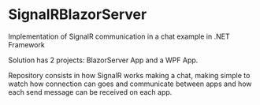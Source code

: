 # SignalRBlazorServer

Implementation of SignalR communication in a chat example in .NET Framework

Solution has 2 projects: BlazorServer App and a WPF App.

Repository consists in how SignalR works making a chat, making simple to watch how connection can goes and communicate between apps and how each send message can be received on each app.
